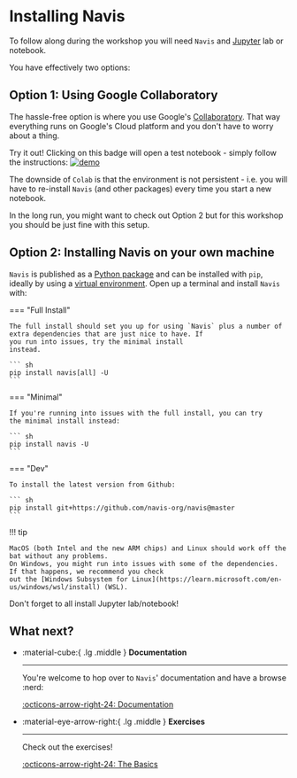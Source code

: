 # Installing Navis

To follow along during the workshop you will need `Navis` and [Jupyter](https://jupyter.org/) lab or notebook.

You have effectively two options:

## Option 1: Using Google Collaboratory

The hassle-free option is where you use Google's [Collaboratory](https://colab.research.google.com/). That way everything runs on Google's Cloud platform and you don't have to worry about a thing.

Try it out! Clicking on this badge will open a test notebook - simply follow the instructions: [![demo](https://colab.research.google.com/assets/colab-badge.svg)](https://colab.research.google.com/github/navis-org/neuropython2024/blob/main/material/navis/navis_on_colab.ipynb)

The downside of `Colab` is that the environment is not persistent - i.e. you will have to re-install `Navis` (and other packages) every time you start a
new notebook.

In the long run, you might want to check out Option 2 but for this workshop you should be just fine with this setup.

## Option 2: Installing Navis on your own machine

`Navis` is published as a [Python package] and can be installed with `pip`, ideally by using a [virtual environment]. Open up a terminal and install
`Navis` with:

=== "Full Install"

    The full install should set you up for using `Navis` plus a number of
    extra dependencies that are just nice to have. If
    you run into issues, try the minimal install
    instead.

    ``` sh
    pip install navis[all] -U
    ```


=== "Minimal"

    If you're running into issues with the full install, you can try
    the minimal install instead:

    ``` sh
    pip install navis -U
    ```

=== "Dev"

    To install the latest version from Github:

    ``` sh
    pip install git+https://github.com/navis-org/navis@master
    ```

!!! tip

    MacOS (both Intel and the new ARM chips) and Linux should work off the bat without any problems.
    On Windows, you might run into issues with some of the dependencies. If that happens, we recommend you check
    out the [Windows Subsystem for Linux](https://learn.microsoft.com/en-us/windows/wsl/install) (WSL).


Don't forget to all install Jupyter lab/notebook!

## What next?

<div class="grid cards" markdown>

-   :material-cube:{ .lg .middle } __Documentation__

    ---

    You're welcome to hop over to `Navis`' documentation and have a browse :nerd:

    [:octicons-arrow-right-24: Documentation](https://navis.readthedocs.io/en/latest/)

-   :material-eye-arrow-right:{ .lg .middle } __Exercises__

    ---

    Check out the exercises!

    [:octicons-arrow-right-24: The Basics](navis/exercises.md)

</div>


  [Python package]: https://pypi.org/project/navis/
  [virtual environment]: https://realpython.com/what-is-pip/#using-pip-in-a-python-virtual-environment
  [Markdown]: https://python-markdown.github.io/
  [Using Python's pip to Manage Your Projects' Dependencies]: https://realpython.com/what-is-pip/